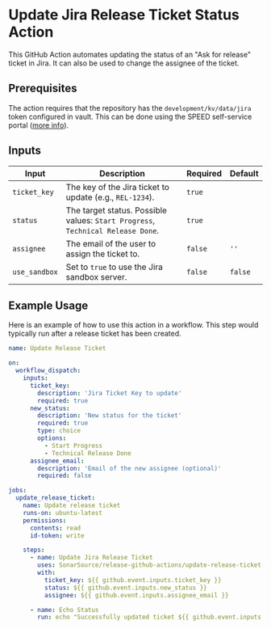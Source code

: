 # Update Jira Release Ticket Status Action

This GitHub Action automates updating the status of an "Ask for release" ticket in Jira. It can also be used to change
the assignee of the ticket.

## Prerequisites

The action requires that the repository has the `development/kv/data/jira` token configured in vault.
This can be done using the SPEED self-service
portal ([more info](https://xtranet-sonarsource.atlassian.net/wiki/spaces/Platform/pages/3553787989/Manage+Vault+Policy+-+SPEED)).

## Inputs

| Input         | Description                                                                     | Required | Default |
|---------------|---------------------------------------------------------------------------------|----------|---------|
| `ticket_key`  | The key of the Jira ticket to update (e.g., `REL-1234`).                        | `true`   |         |
| `status`      | The target status. Possible values: `Start Progress`, `Technical Release Done`. | `true`   |         |
| `assignee`    | The email of the user to assign the ticket to.                                  | `false`  | `''`    |
| `use_sandbox` | Set to `true` to use the Jira sandbox server.                                   | `false`  | `false` |

## Example Usage

Here is an example of how to use this action in a workflow. This step would typically run after a release ticket has
been created.

```yaml
name: Update Release Ticket

on:
  workflow_dispatch:
    inputs:
      ticket_key:
        description: 'Jira Ticket Key to update'
        required: true
      new_status:
        description: 'New status for the ticket'
        required: true
        type: choice
        options:
          - Start Progress
          - Technical Release Done
      assignee_email:
        description: 'Email of the new assignee (optional)'
        required: false

jobs:
  update_release_ticket:
    name: Update release ticket
    runs-on: ubuntu-latest
    permissions:
      contents: read
      id-token: write

    steps:
      - name: Update Jira Release Ticket
        uses: SonarSource/release-github-actions/update-release-ticket-status@master
        with:
          ticket_key: ${{ github.event.inputs.ticket_key }}
          status: ${{ github.event.inputs.new_status }}
          assignee: ${{ github.event.inputs.assignee_email }}

      - name: Echo Status
        run: echo "Successfully updated ticket ${{ github.event.inputs.ticket_key }} to status ${{ github.event.inputs.new_status }}."
```
